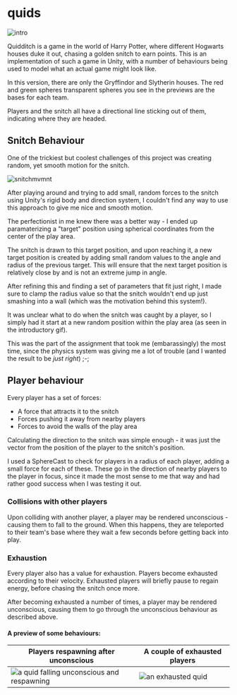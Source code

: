 # quids

![intro](https://media.giphy.com/media/E807dDxYuoZ6QCxg3C/giphy.gif)

Quidditch is a game in the world of Harry Potter, where different Hogwarts houses duke it out, chasing a golden snitch to earn points. This is an implementation of such a game in Unity, with a number of behaviours being used to model what an actual game might look like. 

In this version, there are only the Gryffindor and Slytherin houses. The red and green spheres transparent spheres you see in the previews are the bases for each team.  

Players and the snitch all have a directional line sticking out of them, indicating where they are headed. 

## Snitch Behaviour

One of the trickiest but coolest challenges of this project was creating random, yet smooth motion for the snitch. 


![snitchmvmnt](https://media.giphy.com/media/Sh5ZyrcP4BI5jpXVAc/giphy.gif)

After playing around and trying to add small, random forces to the snitch using Unity's rigid body and direction system, I couldn't find any way to use this approach to give me nice and smooth motion. 

The perfectionist in me knew there was a better way - I ended up paramaterizing a "target" position using spherical coordinates from the center of the play area. 

The snitch is drawn to this target position, and upon reaching it, a new target position is created by adding small random values to the angle and radius of the previous target. This will ensure that the next target position is relatively close by and is not an extreme jump in angle. 

After refining this and finding a set of parameters that fit just right, I made sure to clamp the radius value so that the snitch wouldn't end up just smashing into a wall (which was the motivation behind this system!).

It was unclear what to do when the snitch was caught by a player, so I simply had it start at a new random position within the play area (as seen in the introductory gif).

This was the part of the assignment that took me (embarassingly) the most time, since the physics system was giving me a lot of trouble (and I wanted the result to be *just right*) ;-; 

## Player behaviour

Every player has a set of forces:

- A force that attracts it to the snitch
- Forces pushing it away from nearby players
- Forces to avoid the walls of the play area

Calculating the direction to the snitch was simple enough - it was just the vector from the position of the player to the snitch's position. 

I used a SphereCast to check for players in a radius of each player, adding a small force for each of these. These go in the direction of nearby players to the player in focus, since it made the most sense to me that way and had rather good success when I was testing it out. 


### Collisions with other players

Upon colliding with another player, a player may be rendered unconscious - causing them to fall to the ground. When this happens, they are teleported to their team's base where they wait a few seconds before getting back into play. 

### Exhaustion

Every player also has a value for exhaustion. Players become exhausted according to their velocity. Exhausted players will briefly pause to regain energy, before chasing the snitch once more. 

After becoming exhausted a number of times, a player may be rendered unconscious, causing them to go through the unconscious behaviour as described above.

#### A preview of some behaviours:

| Players respawning after unconscious | A couple of exhausted players |
| ---------------- | ---------------- |
| ![a quid falling unconscious and respawning](https://media.giphy.com/media/VIDgtd0BNHrYVPe1OI/giphy.gif) | ![an exhausted quid](https://media.giphy.com/media/WdQL8Fi38zMa1Nu9zR/giphy.gif) |
